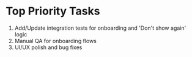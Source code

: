 # Top Priority Tasks

1. Add/Update integration tests for onboarding and 'Don't show again' logic
2. Manual QA for onboarding flows
3. UI/UX polish and bug fixes 